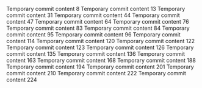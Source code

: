 Temporary commit content 8
Temporary commit content 13
Temporary commit content 31
Temporary commit content 44
Temporary commit content 47
Temporary commit content 64
Temporary commit content 76
Temporary commit content 83
Temporary commit content 84
Temporary commit content 95
Temporary commit content 96
Temporary commit content 114
Temporary commit content 120
Temporary commit content 122
Temporary commit content 123
Temporary commit content 126
Temporary commit content 135
Temporary commit content 136
Temporary commit content 163
Temporary commit content 168
Temporary commit content 188
Temporary commit content 194
Temporary commit content 201
Temporary commit content 210
Temporary commit content 222
Temporary commit content 224
